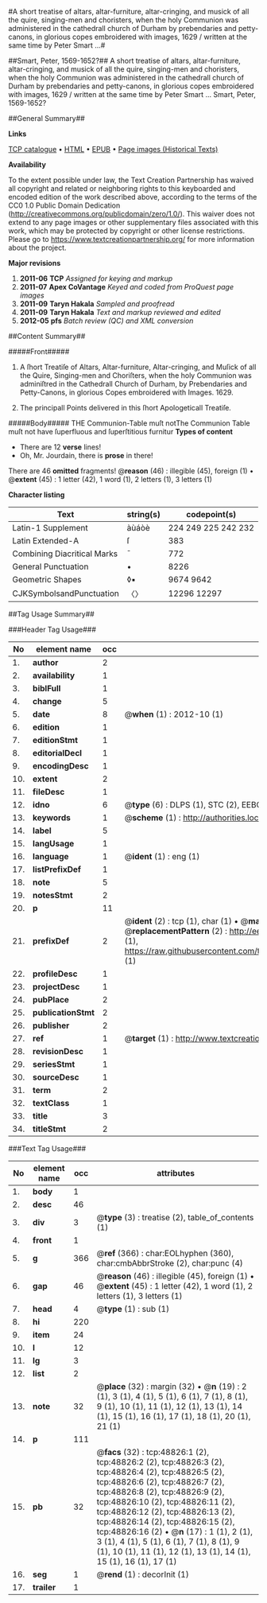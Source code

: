 #A short treatise of altars, altar-furniture, altar-cringing, and musick of all the quire, singing-men and choristers, when the holy Communion was administered in the cathedrall church of Durham by prebendaries and petty-canons, in glorious copes embroidered with images, 1629 / written at the same time by Peter Smart ...#

##Smart, Peter, 1569-1652?##
A short treatise of altars, altar-furniture, altar-cringing, and musick of all the quire, singing-men and choristers, when the holy Communion was administered in the cathedrall church of Durham by prebendaries and petty-canons, in glorious copes embroidered with images, 1629 / written at the same time by Peter Smart ...
Smart, Peter, 1569-1652?

##General Summary##

**Links**

[TCP catalogue](http://www.ota.ox.ac.uk/tcp/)  • 
[HTML](http://tei.it.ox.ac.uk/tcp/Texts-HTML/free/A60/A60395.html)  • 
[EPUB](http://tei.it.ox.ac.uk/tcp/Texts-EPUB/free/A60/A60395.epub) • 
[Page images (Historical Texts)](https://historicaltexts.jisc.ac.uk/eebo-11769562e)

**Availability**

To the extent possible under law, the Text Creation Partnership has waived all copyright and related or neighboring rights to this keyboarded and encoded edition of the work described above, according to the terms of the CC0 1.0 Public Domain Dedication (http://creativecommons.org/publicdomain/zero/1.0/). This waiver does not extend to any page images or other supplementary files associated with this work, which may be protected by copyright or other license restrictions. Please go to https://www.textcreationpartnership.org/ for more information about the project.

**Major revisions**

1. __2011-06__ __TCP__ *Assigned for keying and markup*
1. __2011-07__ __Apex CoVantage__ *Keyed and coded from ProQuest page images*
1. __2011-09__ __Taryn Hakala__ *Sampled and proofread*
1. __2011-09__ __Taryn Hakala__ *Text and markup reviewed and edited*
1. __2012-05__ __pfs__ *Batch review (QC) and XML conversion*

##Content Summary##

#####Front#####

1. A ſhort Treatiſe of Altars, Altar-furniture, Altar-cringing, and Muſick of all the Quire, Singing-men and Choriſters, when the holy Communion was adminiſtred in the Cathedrall Church of Durham, by Prebendaries and Petty-Canons, in glorious Copes embroidered with Images. 1629.

1. The principall Points delivered in this ſhort Apologeticall Treatiſe.

#####Body#####
THE Communion-Table muſt notThe Communion Table muſt not have ſuperfluous and ſuperſtitious furnitur
**Types of content**

  * There are 12 **verse** lines!
  * Oh, Mr. Jourdain, there is **prose** in there!

There are 46 **omitted** fragments! 
 @__reason__ (46) : illegible (45), foreign (1)  •  @__extent__ (45) : 1 letter (42), 1 word (1), 2 letters (1), 3 letters (1)

**Character listing**


|Text|string(s)|codepoint(s)|
|---|---|---|
|Latin-1 Supplement|àùáòè|224 249 225 242 232|
|Latin Extended-A|ſ|383|
|Combining             Diacritical Marks|̄|772|
|General Punctuation|•|8226|
|Geometric Shapes|◊▪|9674 9642|
|CJKSymbolsandPunctuation|〈〉|12296 12297|

##Tag Usage Summary##

###Header Tag Usage###

|No|element name|occ|attributes|
|---|---|---|---|
|1.|__author__|2||
|2.|__availability__|1||
|3.|__biblFull__|1||
|4.|__change__|5||
|5.|__date__|8| @__when__ (1) : 2012-10 (1)|
|6.|__edition__|1||
|7.|__editionStmt__|1||
|8.|__editorialDecl__|1||
|9.|__encodingDesc__|1||
|10.|__extent__|2||
|11.|__fileDesc__|1||
|12.|__idno__|6| @__type__ (6) : DLPS (1), STC (2), EEBO-CITATION (1), OCLC (1), VID (1)|
|13.|__keywords__|1| @__scheme__ (1) : http://authorities.loc.gov/ (1)|
|14.|__label__|5||
|15.|__langUsage__|1||
|16.|__language__|1| @__ident__ (1) : eng (1)|
|17.|__listPrefixDef__|1||
|18.|__note__|5||
|19.|__notesStmt__|2||
|20.|__p__|11||
|21.|__prefixDef__|2| @__ident__ (2) : tcp (1), char (1)  •  @__matchPattern__ (2) : ([0-9\-]+):([0-9IVX]+) (1), (.+) (1)  •  @__replacementPattern__ (2) : http://eebo.chadwyck.com/downloadtiff?vid=$1&page=$2 (1), https://raw.githubusercontent.com/textcreationpartnership/Texts/master/tcpchars.xml#$1 (1)|
|22.|__profileDesc__|1||
|23.|__projectDesc__|1||
|24.|__pubPlace__|2||
|25.|__publicationStmt__|2||
|26.|__publisher__|2||
|27.|__ref__|1| @__target__ (1) : http://www.textcreationpartnership.org/docs/. (1)|
|28.|__revisionDesc__|1||
|29.|__seriesStmt__|1||
|30.|__sourceDesc__|1||
|31.|__term__|2||
|32.|__textClass__|1||
|33.|__title__|3||
|34.|__titleStmt__|2||


###Text Tag Usage###

|No|element name|occ|attributes|
|---|---|---|---|
|1.|__body__|1||
|2.|__desc__|46||
|3.|__div__|3| @__type__ (3) : treatise (2), table_of_contents (1)|
|4.|__front__|1||
|5.|__g__|366| @__ref__ (366) : char:EOLhyphen (360), char:cmbAbbrStroke (2), char:punc (4)|
|6.|__gap__|46| @__reason__ (46) : illegible (45), foreign (1)  •  @__extent__ (45) : 1 letter (42), 1 word (1), 2 letters (1), 3 letters (1)|
|7.|__head__|4| @__type__ (1) : sub (1)|
|8.|__hi__|220||
|9.|__item__|24||
|10.|__l__|12||
|11.|__lg__|3||
|12.|__list__|2||
|13.|__note__|32| @__place__ (32) : margin (32)  •  @__n__ (19) : 2 (1), 3 (1), 4 (1), 5 (1), 6 (1), 7 (1), 8 (1), 9 (1), 10 (1), 11 (1), 12 (1), 13 (1), 14 (1), 15 (1), 16 (1), 17 (1), 18 (1), 20 (1), 21 (1)|
|14.|__p__|111||
|15.|__pb__|32| @__facs__ (32) : tcp:48826:1 (2), tcp:48826:2 (2), tcp:48826:3 (2), tcp:48826:4 (2), tcp:48826:5 (2), tcp:48826:6 (2), tcp:48826:7 (2), tcp:48826:8 (2), tcp:48826:9 (2), tcp:48826:10 (2), tcp:48826:11 (2), tcp:48826:12 (2), tcp:48826:13 (2), tcp:48826:14 (2), tcp:48826:15 (2), tcp:48826:16 (2)  •  @__n__ (17) : 1 (1), 2 (1), 3 (1), 4 (1), 5 (1), 6 (1), 7 (1), 8 (1), 9 (1), 10 (1), 11 (1), 12 (1), 13 (1), 14 (1), 15 (1), 16 (1), 17 (1)|
|16.|__seg__|1| @__rend__ (1) : decorInit (1)|
|17.|__trailer__|1||
